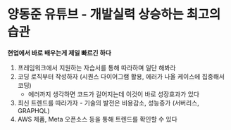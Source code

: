 # 양동준 유튜브 - 개발실력 상승하는 최고의 습관

**현업에서 바로 배우는게 제일 빠르긴 하다**

1. 프레임워크에서 지원하는 자습서를 통해 따라하며 일단 해봐라
2. 코딩 로직부터 작성하자 (시퀀스 다이어그램 활용, 에러가 나올 케이스에 집중해서 코딩)
   - 에러까지 생각하면 코드가 길어지는데 이것이 바로 성장효과가 있다
3. 최신 트렌드를 따라가자 - 기술의 발전은 비용감소, 성능증가 (서버리스, GRAPHQL)
4. AWS 제품, Meta 오픈소스 등을 통해 트렌드를 확인할 수 있다
